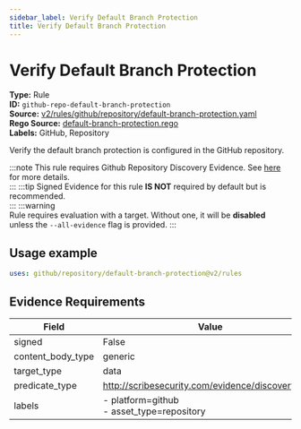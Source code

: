 ```yaml
---
sidebar_label: Verify Default Branch Protection
title: Verify Default Branch Protection
---  
```

# Verify Default Branch Protection  
**Type:** Rule  
**ID:** `github-repo-default-branch-protection`  
**Source:** [v2/rules/github/repository/default-branch-protection.yaml](https://github.com/scribe-public/sample-policies/blob/main/v2/rules/github/repository/default-branch-protection.yaml)  
**Rego Source:** [default-branch-protection.rego](https://github.com/scribe-public/sample-policies/blob/main/v2/rules/github/repository/default-branch-protection.rego)  
**Labels:** GitHub, Repository  

Verify the default branch protection is configured in the GitHub repository.

:::note 
This rule requires Github Repository Discovery Evidence. See [here](https://deploy-preview-299--scribe-security.netlify.app/docs/platforms/discover#github-discovery) for more details.  
::: 
:::tip 
Signed Evidence for this rule **IS NOT** required by default but is recommended.  
::: 
:::warning  
Rule requires evaluation with a target. Without one, it will be **disabled** unless the `--all-evidence` flag is provided.
::: 

## Usage example

```yaml
uses: github/repository/default-branch-protection@v2/rules
```

## Evidence Requirements  
| Field | Value |
|-------|-------|
| signed | False |
| content_body_type | generic |
| target_type | data |
| predicate_type | http://scribesecurity.com/evidence/discovery/v0.1 |
| labels | - platform=github<br/>- asset_type=repository |

